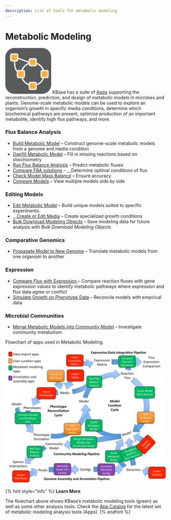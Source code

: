 ```yaml
---
description: List of tools for metabolic modeling
---
```


# Metabolic Modeling

![](../../.gitbook/assets/model-icon.png) KBase has a suite of [Apps](https://kbase.us/applist/#Metabolic%20Modeling) supporting the reconstruction, prediction, and design of metabolic models in microbes and plants. Genome-scale metabolic models can be used to explore an organism’s growth in specific media conditions, determine which biochemical pathways are present, optimize production of an important metabolite, identify high flux pathways, and more.

### **Flux Balance Analysis**

* [Build Metabolic Model](https://narrative.kbase.us/#appcatalog/app/fba_tools/build_metabolic_model/release) – Construct genome-scale metabolic models from a genome and media condition 
* [Gapfill Metabolic Model](https://narrative.kbase.us/#appcatalog/app/fba_tools/gapfill_metabolic_model/release) – Fill in missing reactions based on stoichiometry
* [Run Flux Balance Analysis](https://narrative.kbase.us/#appcatalog/app/fba_tools/run_flux_balance_analysis/release) – Predict metabolic fluxes
* [Compare FBA solutions](https://www.youtube.com/watch?v=AQ2KsrQrq9s&list=PLh7Q4SqpZYTwdK8ekQnqKinFzbqZuzu8f) – __Determine optimal conditions of flux 
* [Check Model Mass Balance](https://narrative.kbase.us/#catalog/apps/fba_tools/check_model_mass_balance/release) – Ensure accuracy 
* [Compare Models](https://narrative.kbase.us/#appcatalog/app/fba_tools/compare_models/release) – View multiple models side by side

### Editing Models

* [Edit Metabolic Model](https://narrative.kbase.us/#catalog/apps/fba_tools/edit_metabolic_model/release) – Build unique models suited to specific experiments. 
* \_\_[Create or Edit Media](https://narrative.kbase.us/#catalog/apps/fba_tools/edit_media/release) – Create specialized growth conditions
* [Bulk Download Modeling Objects](https://narrative.kbase.us/#catalog/apps/fba_tools/bulk_download_modeling_objects/release) – Save modeling data for future analysis with _Bulk Download Modeling Objects_

### Comparative Genomics

* [Propagate Model to New Genome](https://narrative.kbase.us/#catalog/apps/fba_tools/propagate_model_to_new_genome/release) – Translate metabolic models from one organism to another

### Expression

* [Compare Flux with Expression ](https://narrative.kbase.us/#catalog/apps/fba_tools/compare_flux_with_expression/release)– Compare reaction fluxes with gene expression values to identify metabolic pathways where expression and flux data agree or conflict
* [Simulate Growth on Phenotype Data](https://narrative.kbase.us/#catalog/apps/fba_tools/simulate_growth_on_phenotype_data/release) – Reconcile models with empirical data

### **Microbial Communities**

* [Merge Metabolic Models into Community Model](https://narrative.kbase.us/#catalog/apps/fba_tools/merge_metabolic_models_into_community_model/release) – Investigate community metabolism 

Flowchart of apps used in Metabolic Modeling.

![](../../.gitbook/assets/modeling-flowchart.jpg)

{% hint style="info" %}
**Learn More**

The flowchart above shows KBase’s metabolic modeling tools \(green\) as well as some other analysis tools. Check the [App Catalog](../catalog.md) for the latest set of metabolic modeling analysis tools \(Apps\).
{% endhint %}

